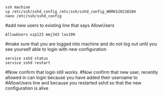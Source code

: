 ```
ssh machine
cp /etc/ssh/sshd_config /etc/ssh/sshd_config_WORKS20210204
nano /etc/ssh/sshd_config
```
#add new users to existing line that says AllowUsers
```
AllowUsers xzp123 mmj343 las199
```
#make sure that you are logged into machine and do not log out until you see yourself able to login with new configuration 
```
service sshd status
service sshd restart
```
#Now confirm that login still works. 
#Now confirm that new user, recently allowed in can login because you have added their username to 
#AllowUsers line and because you restarted sshd so that the new configuration is alive
